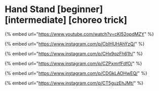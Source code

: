 # Hand Stand \[beginner] \[intermediate] \[choreo trick]

{% embed url="https://www.youtube.com/watch?v=cKl52opdMZY" %}

{% embed url="https://www.instagram.com/p/CbIHUHAhYzQ/" %}

{% embed url="https://www.instagram.com/p/CHx9qzFh61h/" %}

{% embed url="https://www.instagram.com/p/CZPxmrfFdfO/" %}

{% embed url="https://www.instagram.com/p/CDGkLAOHwEQ/" %}

{% embed url="https://www.instagram.com/p/CT5guzEhJMt/" %}
